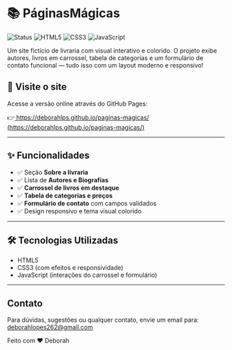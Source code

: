 
# 📚 PáginasMágicas
![Status](https://img.shields.io/badge/status-concluído-brightgreen)
![HTML5](https://img.shields.io/badge/HTML5-E34F26?logo=html5&logoColor=white)
![CSS3](https://img.shields.io/badge/CSS3-1572B6?logo=css3&logoColor=white)
![JavaScript](https://img.shields.io/badge/JavaScript-F7DF1E?logo=javascript&logoColor=black)

Um site fictício de livraria com visual interativo e colorido. O projeto exibe autores, livros em carrossel, tabela de categorias e um formulário de contato funcional — tudo isso com um layout moderno e responsivo!

## 🔮 Visite o site

Acesse a versão online através do GitHub Pages:

👉[ https://deborahlps.github.io/paginas-magicas/
(https://deborahlps.github.io/paginas-magicas/)](https://github.com/deborahlps/paginas-magicas.git)

---

## ✨ Funcionalidades

- ✅ Seção **Sobre a livraria**
- ✅ Lista de **Autores e Biografias**
- ✅ **Carrossel de livros em destaque**
- ✅ **Tabela de categorias e preços**
- ✅ **Formulário de contato** com campos validados
- ✅ Design responsivo e tema visual colorido

---

## 🛠️ Tecnologias Utilizadas

- HTML5
- CSS3 (com efeitos e responsividade)
- JavaScript (interações do carrossel e formulário)

---
## Contato

Para dúvidas, sugestões ou qualquer contato, envie um email para:
deborahlopes262@gmail.com


Feito com ❤️ Deborah



